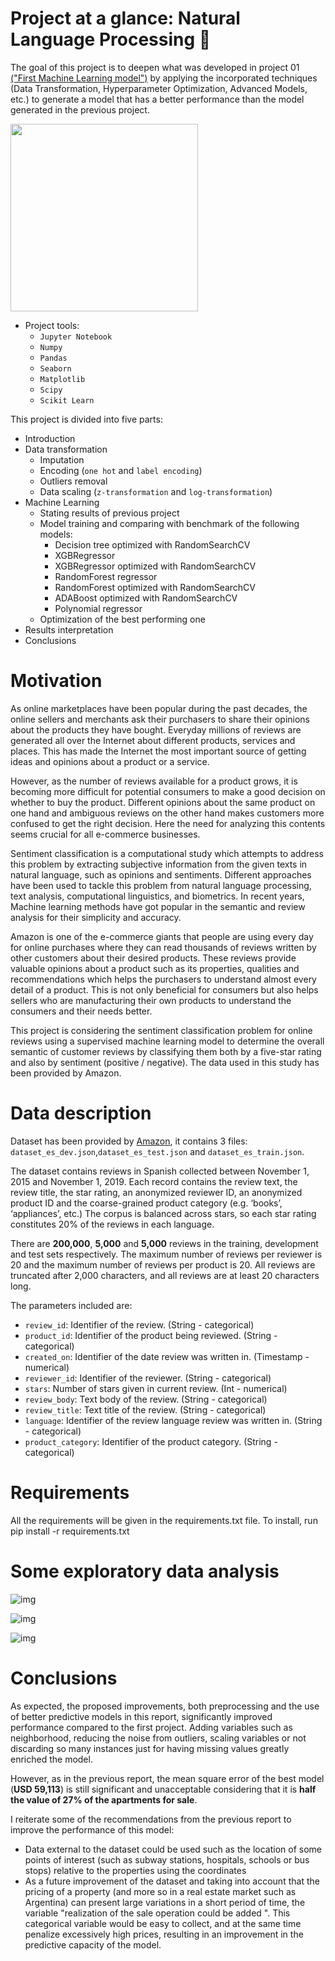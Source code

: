 # Project at a glance: Natural Language Processing 💬

The goal of this project is to deepen what was developed in project 01 [("First Machine Learning model")](https://github.com/gpozzi/machine-learning/tree/master/Project%2001) by applying the incorporated techniques (Data Transformation, Hyperparameter Optimization, Advanced Models, etc.) to generate a model that has a better performance than the model generated in the previous project.

<img src="https://image.freepik.com/vector-gratis/ilustracion-concepto-abstracto-inteligencia-artificial-chatbot_335657-3723.jpg" width=300>

- Project tools:
  - `Jupyter Notebook`
  - `Numpy`
  - `Pandas`
  - `Seaborn`
  - `Matplotlib`
  - `Scipy`
  - `Scikit Learn`

This project is divided into five parts:

- Introduction
- Data transformation
  - Imputation
  - Encoding (`one hot` and `label encoding`)
  - Outliers removal
  - Data scaling (`z-transformation` and `log-transformation`)
- Machine Learning
  - Stating results of previous project
  - Model training and comparing with benchmark of the following models:
    - Decision tree optimized with RandomSearchCV
    - XGBRegressor
    - XGBRegressor optimized with RandomSearchCV
    - RandomForest regressor
    - RandomForest optimized with RandomSearchCV
    - ADABoost optimized with RandomSearchCV
    - Polynomial regressor
  - Optimization of the best performing one
- Results interpretation
- Conclusions

# Motivation
As online marketplaces have been popular during the past decades, the online sellers and merchants ask their purchasers to share their opinions about the products they have bought. Everyday millions of reviews are generated all over the Internet about different products, services and places. This has made the Internet the most important source of getting ideas and opinions about a product or a service.

However, as the number of reviews available for a product grows, it is becoming more difficult for potential consumers to make a good decision on whether to buy the product. Different opinions about the same product on one hand and ambiguous reviews on the other hand makes customers more confused to get the right decision. Here the need for analyzing this contents seems crucial for all e-commerce businesses.

Sentiment classification is a computational study which attempts to address this problem by extracting subjective information from the given texts in natural language, such as opinions and sentiments. Different approaches have been used to tackle this problem from natural language processing, text analysis, computational linguistics, and biometrics. In recent years, Machine learning methods have got popular in the semantic and review analysis for their simplicity and accuracy.

Amazon is one of the e-commerce giants that people are using every day for online purchases where they can read thousands of reviews written by other customers about their desired products. These reviews provide valuable opinions about a product such as its properties, qualities and recommendations which helps the purchasers to understand almost every detail of a product. This is not only beneficial for consumers but also helps sellers who are manufacturing their own products to understand the consumers and their needs better.

This project is considering the sentiment classification problem for online reviews using a supervised machine learning model to determine the overall semantic of customer reviews by classifying them both by a five-star rating and also by sentiment (positive / negative). The data used in this study has been provided by Amazon.

# Data description
Dataset has been provided by [Amazon](https://registry.opendata.aws/amazon-reviews-ml/), it contains 3 files: `dataset_es_dev.json`,`dataset_es_test.json` and `dataset_es_train.json`.

The dataset contains reviews in Spanish collected between November 1, 2015 and November 1, 2019. Each record contains the review text, the review title, the star rating, an anonymized reviewer ID, an anonymized product ID and the coarse-grained product category (e.g. ‘books’, ‘appliances’, etc.) The corpus is balanced across stars, so each star rating constitutes 20% of the reviews in each language.

There are **200,000**, **5,000** and **5,000** reviews in the training, development and test sets respectively. The maximum number of reviews per reviewer is 20 and the maximum number of reviews per product is 20. All reviews are truncated after 2,000 characters, and all reviews are at least 20 characters long.

The parameters included are:

- `review_id`:  Identifier of the review. (String - categorical)
- `product_id`: Identifier of the product being reviewed. (String - categorical)
- `created_on`: Identifier of the date review was written in. (Timestamp - numerical)
- `reviewer_id`: Identifier of the reviewer. (String - categorical)
- `stars`: Number of stars given in current review. (Int - numerical)
- `review_body`: Text body of the review. (String - categorical)
- `review_title`: Text title of the review. (String - categorical)
- `language`: Identifier of the review language review was written in. (String - categorical)
- `product_category`: Identifier of the product category. (String - categorical)

# Requirements
All the requirements will be given in the requirements.txt file. To install, run pip install -r requirements.txt

# Some exploratory data analysis

![img](https://i.imgur.com/zkMXTXv.png)

![img](https://i.imgur.com/ECrUenO.png)

![img](https://i.imgur.com/ig7yjCW.png)

# Conclusions
As expected, the proposed improvements, both preprocessing and the use of better predictive models in this report, significantly improved performance compared to the first project. Adding variables such as neighborhood, reducing the noise from outliers, scaling variables or not discarding so many instances just for having missing values greatly enriched the model.

However, as in the previous report, the mean square error of the best model (**USD 59,113**) is still significant and unacceptable considering that it is **half the value of 27% of the apartments for sale**.

I reiterate some of the recommendations from the previous report to improve the performance of this model:

- Data external to the dataset could be used such as the location of some points of interest (such as subway stations, hospitals, schools or bus stops) relative to the properties using the coordinates
- As a future improvement of the dataset and taking into account that the pricing of a property (and more so in a real estate market such as Argentina) can present large variations in a short period of time, the variable "realization of the sale operation could be added ". This categorical variable would be easy to collect, and at the same time penalize excessively high prices, resulting in an improvement in the predictive capacity of the model.

